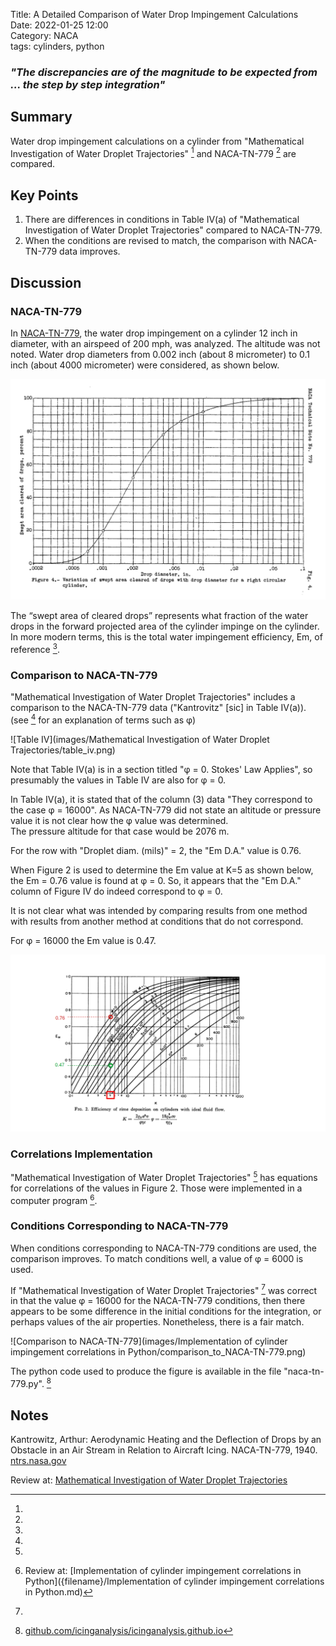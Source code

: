 Title: A Detailed Comparison of Water Drop Impingement Calculations    
Date: 2022-01-25 12:00  
Category: NACA  
tags: cylinders, python  

### _"The discrepancies are of the magnitude to be expected from ... the step by step integration"_  

## Summary

Water drop impingement calculations on a cylinder from 
"Mathematical Investigation of Water Droplet Trajectories" [^1]
and NACA-TN-779 [^2] are compared.

## Key Points  

1. There are differences in conditions in Table IV(a) of "Mathematical Investigation of Water Droplet Trajectories" compared to NACA-TN-779.
2. When the conditions are revised to match, the comparison with NACA-TN-779 data improves.

## Discussion

### NACA-TN-779

In [NACA-TN-779]({filename}NACA-TN-779.md), the water drop impingement on a cylinder 12 inch in diameter, 
with an airspeed of 200 mph, was analyzed. 
The altitude was not noted. Water drop diameters from 0.002 inch (about 8 micrometer) to 0.1 inch 
(about 4000 micrometer) were considered, as shown below.  

![Figure 4. Swept area cleared of drops.](images/naca-tn-779/tn-779-area.png "Swept area cleared of drops")

The “swept area of cleared drops” represents what fraction of the water drops in the 
forward projected area of the cylinder impinge on the cylinder. 
In more modern terms, this is the total water impingement efficiency, Em, of reference [^1].

### Comparison to NACA-TN-779

"Mathematical Investigation of Water Droplet Trajectories" includes a comparison to the NACA-TN-779 data 
("Kantrovitz" [sic] in Table IV(a)). (see [^1] for an explanation of terms such as φ)

![Table IV](images/Mathematical Investigation of Water Droplet Trajectories/table_iv.png)

Note that Table IV(a) is in a section titled "φ = 0. Stokes' Law Applies", 
so presumably the values in Table IV are also for φ = 0.

In Table IV(a), it is stated that of the column (3) data "They correspond to the case φ = 16000". 
As NACA-TN-779 did not state an altitude or pressure value it is not clear how the φ value was determined.  
The pressure altitude for that case would be 2076 m. 

For the row with "Droplet diam. (mils)" = 2, the "Em D.A." value is 0.76. 

When Figure 2 is used to determine the Em value at K=5 as shown below, 
the Em = 0.76 value is found at φ = 0. 
So, it appears that the "Em D.A." column of Figure IV do indeed correspond to φ = 0.

It is not clear what was intended by comparing results from one method with results from another method 
at conditions that do not correspond.

For φ = 16000 the Em value is 0.47.

![Figure 2 from Mathematical Investigation of Water Drop Trajectories. Efficiency of rime deposition on cylinders with ideal fluid flow.](images%2FMathematical%20Investigation%20of%20Water%20Droplet%20Trajectories%2Ffigure_2_lines.png)  

### Correlations Implementation

"Mathematical Investigation of Water Droplet Trajectories" [^1] has equations for correlations of the values in Figure 2. 
Those were implemented in a computer program [^3].

### Conditions Corresponding to NACA-TN-779

When conditions corresponding to NACA-TN-779 conditions are used, the comparison improves. 
To match conditions well, a value of φ = 6000 is used.

If "Mathematical Investigation of Water Droplet Trajectories" [^2] was correct in that the value φ = 16000 for the NACA-TN-779 conditions, 
then there appears to be some difference in the initial conditions for the integration, 
or perhaps values of the air properties. Nonetheless, there is a fair match.

![Comparison to NACA-TN-779](images/Implementation of cylinder impingement correlations in Python/comparison_to_NACA-TN-779.png)  

The python code used to produce the figure is available in the file "naca-tn-779.py". [^4]

## Notes  

[^1]:
Kantrowitz, Arthur: Aerodynamic Heating and the Deflection of Drops by an Obstacle in an Air Stream in Relation to Aircraft Icing. NACA-TN-779, 1940. [ntrs.nasa.gov](https://ntrs.nasa.gov/citations/19930081535)  
[^2]:  
Review at: [Mathematical Investigation of Water Droplet Trajectories]({filename}Mathematical%20Investigation%20of%20Water%20Droplet%20Trajectories.md)  
[^3]: Review at: [Implementation of cylinder impingement correlations in Python]({filename}/Implementation of cylinder impingement correlations in Python.md)  
[^4]: [github.com/icinganalysis/icinganalysis.github.io](https://github.com/icinganalysis/icinganalysis.github.io)  

